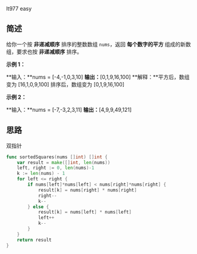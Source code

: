 lt977 easy

## 简述
给你一个按 **非递减顺序** 排序的整数数组 `nums`，返回 **每个数字的平方** 组成的新数组，要求也按 **非递减顺序** 排序。

**示例 1：**

**输入：**nums = [-4,-1,0,3,10]
**输出：**[0,1,9,16,100]
**解释：**平方后，数组变为 [16,1,0,9,100]
排序后，数组变为 [0,1,9,16,100]

**示例 2：**

**输入：**nums = [-7,-3,2,3,11]
**输出：**[4,9,9,49,121]


## 思路
双指针


```go
func sortedSquares(nums []int) []int {
	var result = make([]int, len(nums))
	left, right := 0, len(nums)-1
	k := len(nums) - 1
	for left <= right {
		if nums[left]*nums[left] < nums[right]*nums[right] {
			result[k] = nums[right] * nums[right]
			right--
			k--
		} else {
			result[k] = nums[left] * nums[left]
			left++
			k--
		}
	}
	return result
}
```